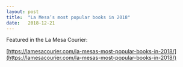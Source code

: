 ```yaml
---
layout: post
title:  "La Mesa’s most popular books in 2018"
date:   2018-12-21
---
```


Featured in the La Mesa Courier:

[https://lamesacourier.com/la-mesas-most-popular-books-in-2018/](https://lamesacourier.com/la-mesas-most-popular-books-in-2018/)
